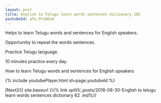 ```yaml
---
layout: post
title: English to Telugu learn words sentences dictionary 203 
youtubeId: afa_PCsbDvA
---
```

 
 
Helps to learn Telugu words and sentences for English speakers.

Opportunitiy to repeat the words sentences. 

Practice Telugu language. 
 
10 minutes practice every day. 
 
How to learn Telugu words and sentences for English speakers 
 
{% include youtubePlayer.html id=page.youtubeId %}
 
 
[Next]({{ site.baseurl }}{% link  split1/_posts/2018-08-30-English to telugu learn words sentences dictionary 62 .md%})
 
